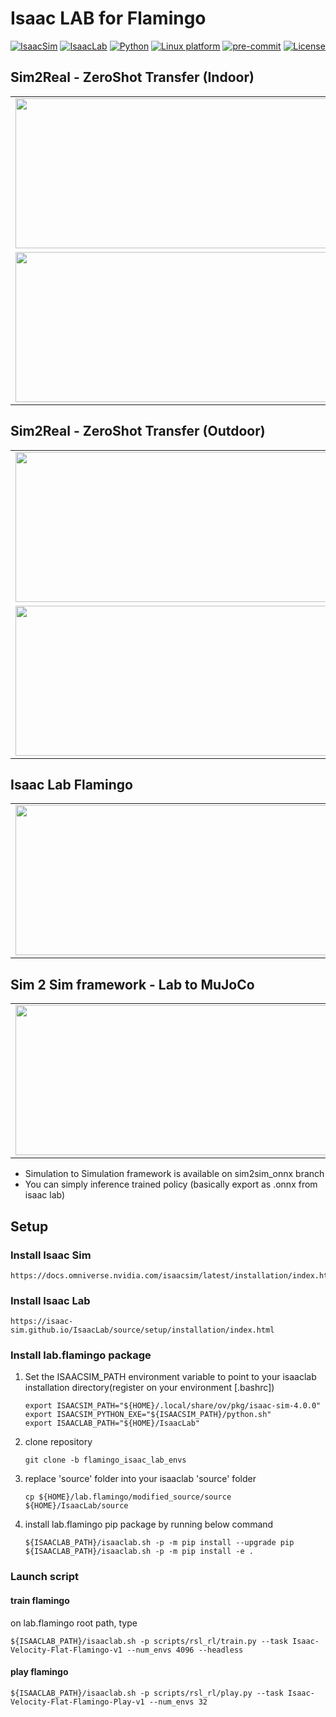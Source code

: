 # Isaac LAB for Flamingo

[![IsaacSim](https://img.shields.io/badge/IsaacSim-4.1-silver.svg)](https://docs.omniverse.nvidia.com/isaacsim/latest/overview.html)
[![IsaacLab](https://img.shields.io/badge/Lab-1.1.0-silver)](https://isaac-orbit.github.io/orbit/)
[![Python](https://img.shields.io/badge/python-3.10-blue.svg)](https://docs.python.org/3/whatsnew/3.10.html)
[![Linux platform](https://img.shields.io/badge/platform-linux--64-orange.svg)](https://releases.ubuntu.com/20.04/)
[![pre-commit](https://img.shields.io/badge/pre--commit-enabled-brightgreen?logo=pre-commit&logoColor=white)](https://pre-commit.com/)
[![License](https://img.shields.io/badge/license-MIT-yellow.svg)](https://opensource.org/license/mit)

## Sim2Real - ZeroShot Transfer (Indoor)

<table>
  <tr>
    <td><img src="https://github.com/user-attachments/assets/8f9f990d-e8e9-400a-82b2-1131ff73f891" width="520" height="240"/></td>
    <td><img src="https://github.com/user-attachments/assets/93c6b187-4680-435e-800a-9e6d3d570d13" width="520" height="240"/></td>
  </tr>
  <tr>
    <td><img src="https://github.com/user-attachments/assets/9991ff73-5b3e-4d10-9b63-548197f18e54" width="520" height="240"/></td>
    <td><img src="https://github.com/user-attachments/assets/545fd258-1add-499a-8c62-520e113a951b" width="520" height="240"/></td>
  </tr>
</table>

## Sim2Real - ZeroShot Transfer (Outdoor)
<table>
  <tr>
    <td><img src="https://github.com/user-attachments/assets/548268e2-5919-425c-90b0-045b9368280a" width="520" height="240"/></td>
    <td><img src="https://github.com/user-attachments/assets/3796372c-2241-49f3-95de-2a0f41276bb0" width="520" height="240"/></td>
  </tr>
  <tr>
    <td><img src="https://github.com/user-attachments/assets/103e50bf-6405-4115-a34b-cfea6a31bbee" width="520" height="240"/></td>
    <td><img src="https://github.com/user-attachments/assets/cb895df4-2b38-4a6f-945f-406fa8502f2c" width="520" height="240"/></td>
  </tr>
</table>

## Isaac Lab Flamingo

<table>
  <tr>
    <td><img src="https://github.com/user-attachments/assets/1816afbd-4a18-4285-84a7-3f1f7cc92c8c" width="520" height="240"/></td>
    <td><img src="https://github.com/user-attachments/assets/4c5cd561-2c4d-479c-90d1-391b3d1158cf" width="520" height="240"/></td>
  </tr>
</table>

## Sim 2 Sim framework - Lab to MuJoCo
<table>
  <tr>
    <td><img src="https://github.com/user-attachments/assets/61778cd7-be18-4a9f-9f1e-633af2f66ce2" width="520" height="240"/></td>
    <td><img src="https://github.com/user-attachments/assets/5d2fe780-9c15-4a28-8213-78aa9f85e09d" width="520" height="240"/></td>
  </tr>
</table>

- Simulation to Simulation framework is available on sim2sim_onnx branch
- You can simply inference trained policy (basically export as .onnx from isaac lab)

## Setup
### Install Isaac Sim
```
https://docs.omniverse.nvidia.com/isaacsim/latest/installation/index.html
```
### Install Isaac Lab
```
https://isaac-sim.github.io/IsaacLab/source/setup/installation/index.html
```

### Install lab.flamingo package
1. Set the ISAACSIM_PATH environment variable to point to your isaaclab installation directory(register on your environment [.bashrc])
   ```
   export ISAACSIM_PATH="${HOME}/.local/share/ov/pkg/isaac-sim-4.0.0"
   export ISAACSIM_PYTHON_EXE="${ISAACSIM_PATH}/python.sh"
   export ISAACLAB_PATH="${HOME}/IsaacLab"
   ```
2. clone repository
   ```
   git clone -b flamingo_isaac_lab_envs
   ```
3. replace 'source' folder into your isaaclab 'source' folder
   ```
   cp ${HOME}/lab.flamingo/modified_source/source ${HOME}/IsaacLab/source
   ```
5. install lab.flamingo pip package by running below command
   ```
   ${ISAACLAB_PATH}/isaaclab.sh -p -m pip install --upgrade pip
   ${ISAACLAB_PATH}/isaaclab.sh -p -m pip install -e .
   ```
### Launch script
#### train flamingo
on lab.flamingo root path, type
```
${ISAACLAB_PATH}/isaaclab.sh -p scripts/rsl_rl/train.py --task Isaac-Velocity-Flat-Flamingo-v1 --num_envs 4096 --headless
```
#### play flamingo
```
${ISAACLAB_PATH}/isaaclab.sh -p scripts/rsl_rl/play.py --task Isaac-Velocity-Flat-Flamingo-Play-v1 --num_envs 32
```
